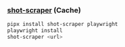 ### [shot-scraper](https://github.com/simonw/shot-scraper) (Cache)

```sh
pipx install shot-scraper playwright
playwright install
shot-scraper <url>
```